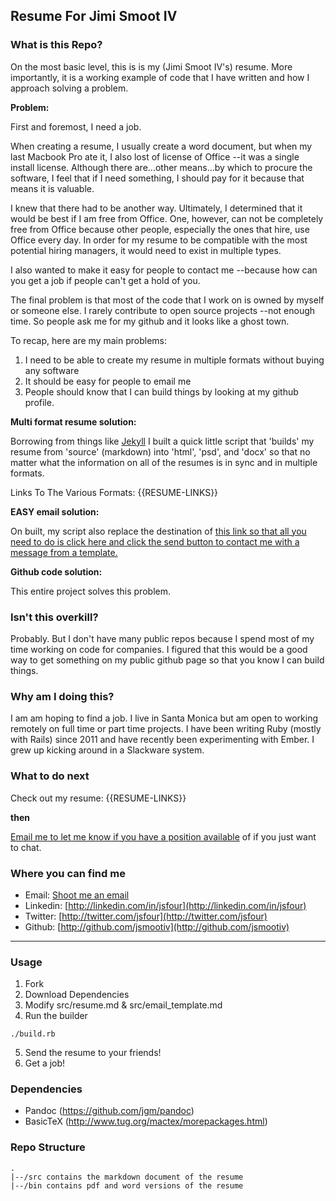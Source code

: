 ## Resume For Jimi Smoot IV

### What is this Repo?
On the most basic level, this is is my (Jimi Smoot IV's) resume. More importantly, it is a working example of code that I have written and how I approach solving a problem.

**Problem:**

First and foremost, I need a job.

When creating a resume, I usually create a word document, but when my last Macbook Pro ate it, I also lost of license of Office --it was a single install license. Although there are...other means...by which to procure the software, I feel that if I need something, I should pay for it because that means it is valuable. 

I knew that there had to be another way. Ultimately, I determined that it would be best if I am free from Office. One, however, can not be completely free from Office because other people, especially the ones that hire, use Office every day. In order for my resume to be compatible with the most potential hiring managers, it would need to exist in multiple types.

I also wanted to make it easy for people to contact me --because how can you get a job if people can't get a hold of you.

The final problem is that most of the code that I work on is owned by myself or someone else. I rarely contribute to open source projects --not enough time. So people ask me for my github and it looks like a ghost town.

To recap, here are my main problems:
1. I need to be able to create my resume in multiple formats without buying any software
2. It should be easy for people to email me
3. People should know that I can build things by looking at my github profile.

**Multi format resume solution:**

Borrowing from things like [Jekyll](http://jekyllrb.com) I built a quick little script that 'builds' my resume from 'source' (markdown) into 'html', 'psd', and 'docx' so that no matter what the information on all of the resumes is in sync and in multiple formats.

Links To The Various Formats:
{{RESUME-LINKS}}

**EASY email solution:**

On built, my script also replace the destination of [this link so that all you need to do is click here and click the send button to contact me with a message from a template.]({{EMAIL-LINK}})

**Github code solution:**

This entire project solves this problem.

### Isn't this overkill?
Probably. But I don't have many public repos because I spend most of my time working on code for companies. I figured that this would be a good way to get something on my public github page so that you know I can build things.

### Why am I doing this? 
I am am hoping to find a job. I live in Santa Monica but am open to working remotely on full time or part time projects. I have been writing Ruby (mostly with Rails) since 2011 and have recently been experimenting with Ember. I grew up kicking around in a Slackware system.

### What to do next
Check out my resume:
{{RESUME-LINKS}}

**then**

[Email me to let me know if you have a position available]({{EMAIL-LINK}}) of if you just want to chat.

### Where you can find me
- Email: [Shoot me an email]({{EMAIL-LINK}})
- Linkedin: [http://linkedin.com/in/jsfour](http://linkedin.com/in/jsfour)
- Twitter: [http://twitter.com/jsfour](http://twitter.com/jsfour)
- Github: [http://github.com/jsmootiv](http://github.com/jsmootiv)

---

### Usage
1. Fork
2. Download Dependencies
3. Modify src/resume.md & src/email_template.md
4. Run the builder
```
./build.rb
```
5. Send the resume to your friends!
6. Get a job!

### Dependencies
- Pandoc (https://github.com/jgm/pandoc)
- BasicTeX (http://www.tug.org/mactex/morepackages.html)

### Repo Structure
```
.
|--/src contains the markdown document of the resume
|--/bin contains pdf and word versions of the resume
```